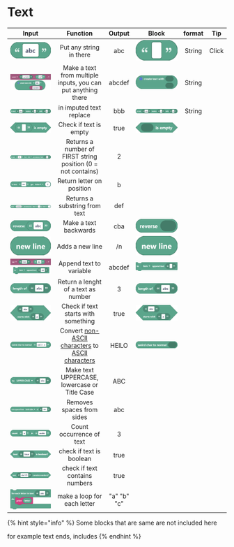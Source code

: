 # Text

|                                       Input                                       |                                                                     Function                                                                     |    Output   |                                     Block                                     | format |   Tip  |
| :-------------------------------------------------------------------------------: | :----------------------------------------------------------------------------------------------------------------------------------------------: | :---------: | :---------------------------------------------------------------------------: | :----: | :----: |
|   <img src="../../.gitbook/assets/screenshot (46).png" alt="" data-size="line">   |                                                             Put any string in there                                                              |     abc     |    <img src="../../.gitbook/assets/screenshot.png" alt="" data-size="line">   | String | Click  |
|                  ![](<../../.gitbook/assets/screenshot (65).png>)                 |                                           Make a text from multiple inputs, you can put anything there                                           |    abcdef   |  <img src="../../.gitbook/assets/screenshot (1).png" alt="" data-size="line"> | String |        |
| <img src="../../.gitbook/assets/screenshot (47) (1).png" alt="" data-size="line"> |                                                              in imputed text replace                                                             |     bbb     |  <img src="../../.gitbook/assets/screenshot (2).png" alt="" data-size="line"> | String |        |
|   <img src="../../.gitbook/assets/screenshot (51).png" alt="" data-size="line">   |                                                               Check if text is empty                                                             |     true    |  <img src="../../.gitbook/assets/screenshot (3).png" alt="" data-size="line"> |        |        |
|   <img src="../../.gitbook/assets/screenshot (61).png" alt="" data-size="line">   |                                           Returns a number of FIRST string position (0 = not contains)                                           |      2      |                                                                               |        |        |
|   <img src="../../.gitbook/assets/screenshot (62).png" alt="" data-size="line">   |                                                             Return letter on position                                                            |      b      |                                                                               |        |        |
| <img src="../../.gitbook/assets/screenshot (63).png" alt="" data-size="original"> |                                                           Returns a substring from text                                                          |     def     |                                                                               |        |        |
|   <img src="../../.gitbook/assets/screenshot (48).png" alt="" data-size="line">   |                                                               Make a text backwards                                                              |     cba     |  <img src="../../.gitbook/assets/screenshot (4).png" alt="" data-size="line"> |        |        |
|    <img src="../../.gitbook/assets/screenshot (5).png" alt="" data-size="line">   |                                                                  Adds a new line                                                                 |      /n     |  <img src="../../.gitbook/assets/screenshot (5).png" alt="" data-size="line"> |        |        |
| <img src="../../.gitbook/assets/screenshot (66).png" alt="" data-size="original"> |                                                              Append text to variable                                                             |    abcdef   |  <img src="../../.gitbook/assets/screenshot (6).png" alt="" data-size="line"> |        |        |
|    <img src="../../.gitbook/assets/screenshot (7).png" alt="" data-size="line">   |                                                        Return a lenght of a text as number                                                       |      3      |  <img src="../../.gitbook/assets/screenshot (7).png" alt="" data-size="line"> |        |        |
| <img src="../../.gitbook/assets/screenshot (10).png" alt="" data-size="original"> |                                                        Check if text starts with something                                                       |     true    | <img src="../../.gitbook/assets/screenshot (10).png" alt="" data-size="line"> |        |        |
|   <img src="../../.gitbook/assets/screenshot (50).png" alt="" data-size="line">   | Convert [non-ASCII characters](https://terpconnect.umd.edu/\~zben/Web/CharSet/htmlchars.html) to [ASCII characters](https://www.ascii-code.com/) |    HElLO    |  <img src="../../.gitbook/assets/screenshot (9).png" alt="" data-size="line"> |        |        |
|   <img src="../../.gitbook/assets/screenshot (54).png" alt="" data-size="line">   |                                                   Make text UPPERCASE, lowercase or Title Case                                                   |     ABC     |                                                                               |        |        |
|   <img src="../../.gitbook/assets/screenshot (55).png" alt="" data-size="line">   |                                                             Removes spaces from sides                                                            |     abc     |                                                                               |        |        |
|   <img src="../../.gitbook/assets/screenshot (56).png" alt="" data-size="line">   |                                                             Count occurrence of text                                                             |      3      |                                                                               |        |        |
|   <img src="../../.gitbook/assets/screenshot (57).png" alt="" data-size="line">   |                                                             check if text is boolean                                                             |     true    |                                                                               |        |        |
|   <img src="../../.gitbook/assets/screenshot (58).png" alt="" data-size="line">   |                                                          check if text contains numbers                                                          |     true    |                                                                               |        |        |
|                  ![](<../../.gitbook/assets/screenshot (59).png>)                 |                                                            make a loop for each letter                                                           | "a" "b" "c" |                                                                               |        |        |

{% hint style="info" %}
Some blocks that are same are not included here

for example text ends, includes
{% endhint %}
